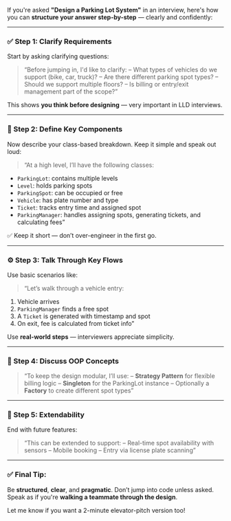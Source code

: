 If you're asked **"Design a Parking Lot System"** in an interview, here's how you can **structure your answer step-by-step** — clearly and confidently:

---

### ✅ Step 1: Clarify Requirements

Start by asking clarifying questions:

> “Before jumping in, I'd like to clarify:
> – What types of vehicles do we support (bike, car, truck)?
> – Are there different parking spot types?
> – Should we support multiple floors?
> – Is billing or entry/exit management part of the scope?”

This shows **you think before designing** — very important in LLD interviews.

---

### 🧱 Step 2: Define Key Components

Now describe your class-based breakdown. Keep it simple and speak out loud:

> “At a high level, I’ll have the following classes:

* `ParkingLot`: contains multiple levels
* `Level`: holds parking spots
* `ParkingSpot`: can be occupied or free
* `Vehicle`: has plate number and type
* `Ticket`: tracks entry time and assigned spot
* `ParkingManager`: handles assigning spots, generating tickets, and calculating fees”

✅ Keep it short — don’t over-engineer in the first go.

---

### ⚙️ Step 3: Talk Through Key Flows

Use basic scenarios like:

> “Let’s walk through a vehicle entry:

1. Vehicle arrives
2. `ParkingManager` finds a free spot
3. A `Ticket` is generated with timestamp and spot
4. On exit, fee is calculated from ticket info”

Use **real-world steps** — interviewers appreciate simplicity.

---

### 🧠 Step 4: Discuss OOP Concepts

> “To keep the design modular, I’ll use:
> – **Strategy Pattern** for flexible billing logic
> – **Singleton** for the ParkingLot instance
> – Optionally a **Factory** to create different spot types”

---

### 🚀 Step 5: Extendability

End with future features:

> “This can be extended to support:
> – Real-time spot availability with sensors
> – Mobile booking
> – Entry via license plate scanning”

---

### ✅ Final Tip:

Be **structured**, **clear**, and **pragmatic**. Don’t jump into code unless asked.
Speak as if you're **walking a teammate through the design**.

Let me know if you want a 2-minute elevator-pitch version too!



